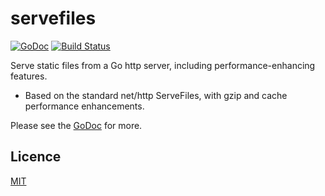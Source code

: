 # servefiles

[![GoDoc](https://img.shields.io/badge/api-Godoc-blue.svg?style=flat-square)](https://godoc.org/github.com/rickb777/servefiles)
[![Build Status](https://travis-ci.org/rickb777/servefiles.svg?branch=master)](https://travis-ci.org/rickb777/servefiles)

Serve static files from a Go http server, including performance-enhancing features.

 * Based on the standard net/http ServeFiles, with gzip and cache performance enhancements.

Please see the [GoDoc](https://godoc.org/github.com/rickb777/servefiles) for more.

## Licence

[MIT](LICENSE)
